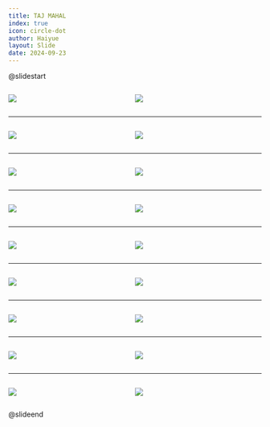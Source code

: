 ```yaml
---
title: TAJ MAHAL
index: true
icon: circle-dot
author: Haiyue
layout: Slide
date: 2024-09-23
---
```

 
@slidestart

<div style="display:flex">
<div style="flex:1">

![](https://raw.githubusercontent.com/yclord/reading/refs/heads/master/english/Level-N/TAJ%20MAHAL/001.webp)
</div>
<div style="flex:1">

![](https://raw.githubusercontent.com/yclord/reading/refs/heads/master/english/Level-N/TAJ%20MAHAL/002.webp)
</div>
</div>

---

<div style="display:flex">
<div style="flex:1">

![](https://raw.githubusercontent.com/yclord/reading/refs/heads/master/english/Level-N/TAJ%20MAHAL/003.webp)
</div>
<div style="flex:1">

![](https://raw.githubusercontent.com/yclord/reading/refs/heads/master/english/Level-N/TAJ%20MAHAL/004.webp)
</div>
</div>

---

<div style="display:flex">
<div style="flex:1">

![](https://raw.githubusercontent.com/yclord/reading/refs/heads/master/english/Level-N/TAJ%20MAHAL/005.webp)
</div>
<div style="flex:1">

![](https://raw.githubusercontent.com/yclord/reading/refs/heads/master/english/Level-N/TAJ%20MAHAL/006.webp)
</div>
</div>

---

<div style="display:flex">
<div style="flex:1">

![](https://raw.githubusercontent.com/yclord/reading/refs/heads/master/english/Level-N/TAJ%20MAHAL/007.webp)
</div>
<div style="flex:1">

![](https://raw.githubusercontent.com/yclord/reading/refs/heads/master/english/Level-N/TAJ%20MAHAL/008.webp)
</div>
</div>

---

<div style="display:flex">
<div style="flex:1">

![](https://raw.githubusercontent.com/yclord/reading/refs/heads/master/english/Level-N/TAJ%20MAHAL/009.webp)
</div>
<div style="flex:1">

![](https://raw.githubusercontent.com/yclord/reading/refs/heads/master/english/Level-N/TAJ%20MAHAL/010.webp)
</div>
</div>

---

<div style="display:flex">
<div style="flex:1">

![](https://raw.githubusercontent.com/yclord/reading/refs/heads/master/english/Level-N/TAJ%20MAHAL/011.webp)
</div>
<div style="flex:1">

![](https://raw.githubusercontent.com/yclord/reading/refs/heads/master/english/Level-N/TAJ%20MAHAL/012.webp)
</div>
</div>

---

<div style="display:flex">
<div style="flex:1">

![](https://raw.githubusercontent.com/yclord/reading/refs/heads/master/english/Level-N/TAJ%20MAHAL/013.webp)
</div>
<div style="flex:1">

![](https://raw.githubusercontent.com/yclord/reading/refs/heads/master/english/Level-N/TAJ%20MAHAL/014.webp)
</div>
</div>

---

<div style="display:flex">
<div style="flex:1">

![](https://raw.githubusercontent.com/yclord/reading/refs/heads/master/english/Level-N/TAJ%20MAHAL/015.webp)
</div>
<div style="flex:1">

![](https://raw.githubusercontent.com/yclord/reading/refs/heads/master/english/Level-N/TAJ%20MAHAL/016.webp)
</div>
</div>

---

<div style="display:flex">
<div style="flex:1">

![](https://raw.githubusercontent.com/yclord/reading/refs/heads/master/english/Level-N/TAJ%20MAHAL/017.webp)
</div>
<div style="flex:1">

![](https://raw.githubusercontent.com/yclord/reading/refs/heads/master/english/Level-N/TAJ%20MAHAL/018.webp)
</div>
</div>

@slideend